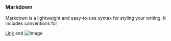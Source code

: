 ### Markdown

Markdown is a lightweight and easy-to-use syntax for styling your writing. It includes conventions for


[Link](/spice-webdavd-x64-2.2.msi) and ![Image](src)
